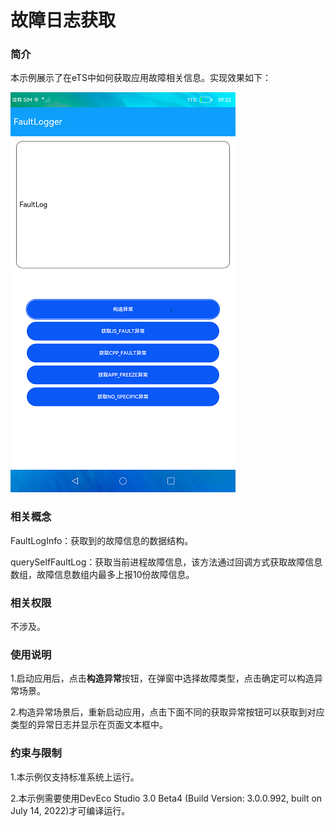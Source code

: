 # 故障日志获取

### 简介

本示例展示了在eTS中如何获取应用故障相关信息。实现效果如下：

![home](screenshots/devices/home.png)

### 相关概念

FaultLogInfo：获取到的故障信息的数据结构。

querySelfFaultLog：获取当前进程故障信息，该方法通过回调方式获取故障信息数组，故障信息数组内最多上报10份故障信息。

### 相关权限

不涉及。

### 使用说明

1.启动应用后，点击**构造异常**按钮，在弹窗中选择故障类型，点击确定可以构造异常场景。

2.构造异常场景后，重新启动应用，点击下面不同的获取异常按钮可以获取到对应类型的异常日志并显示在页面文本框中。

### 约束与限制

1.本示例仅支持标准系统上运行。

2.本示例需要使用DevEco Studio 3.0 Beta4 (Build Version: 3.0.0.992, built on July 14, 2022)才可编译运行。

